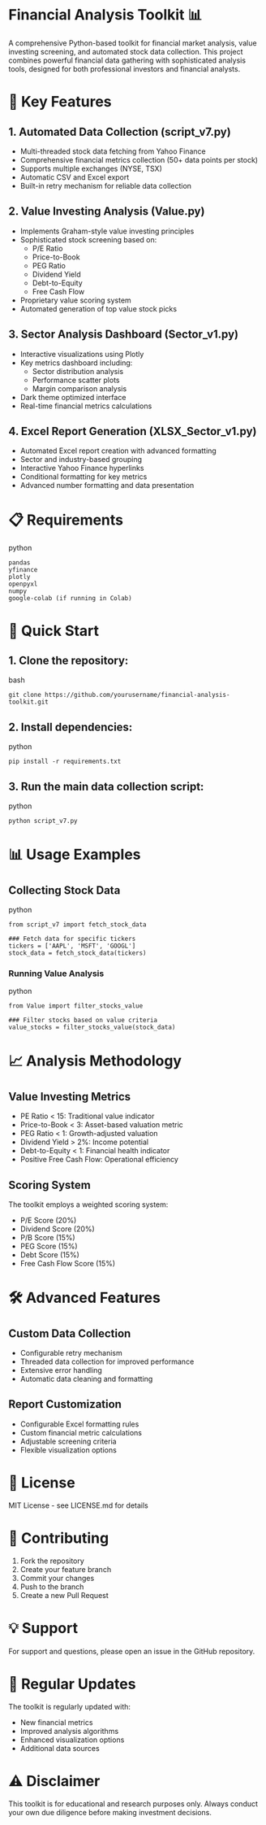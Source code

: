 # Financial Analysis Toolkit 📊
A comprehensive Python-based toolkit for financial market analysis, value investing screening, and automated stock data collection. This project combines powerful financial data gathering with sophisticated analysis tools, designed for both professional investors and financial analysts.
# 🌟 Key Features
## 1. Automated Data Collection (script_v7.py)

- Multi-threaded stock data fetching from Yahoo Finance
- Comprehensive financial metrics collection (50+ data points per stock)
- Supports multiple exchanges (NYSE, TSX)
- Automatic CSV and Excel export
- Built-in retry mechanism for reliable data collection

## 2. Value Investing Analysis (Value.py)

- Implements Graham-style value investing principles
- Sophisticated stock screening based on:
  - P/E Ratio
  - Price-to-Book
  - PEG Ratio
  - Dividend Yield
  - Debt-to-Equity
  - Free Cash Flow
- Proprietary value scoring system
- Automated generation of top value stock picks

## 3. Sector Analysis Dashboard (Sector_v1.py)
- Interactive visualizations using Plotly
- Key metrics dashboard including:
  - Sector distribution analysis
  - Performance scatter plots
  - Margin comparison analysis
- Dark theme optimized interface
- Real-time financial metrics calculations

## 4. Excel Report Generation (XLSX_Sector_v1.py)
- Automated Excel report creation with advanced formatting
- Sector and industry-based grouping
- Interactive Yahoo Finance hyperlinks
- Conditional formatting for key metrics
- Advanced number formatting and data presentation

# 📋 Requirements
python
```
pandas
yfinance
plotly
openpyxl
numpy
google-colab (if running in Colab)
```

# 🚀 Quick Start
## 1. Clone the repository:
bash
```
git clone https://github.com/yourusername/financial-analysis-toolkit.git
```
## 2. Install dependencies:
python
```
pip install -r requirements.txt
```
## 3. Run the main data collection script:
python
```
python script_v7.py
```

# 📊 Usage Examples
## Collecting Stock Data
python
```
from script_v7 import fetch_stock_data

### Fetch data for specific tickers
tickers = ['AAPL', 'MSFT', 'GOOGL']
stock_data = fetch_stock_data(tickers)
```
### Running Value Analysis
python
```
from Value import filter_stocks_value

### Filter stocks based on value criteria
value_stocks = filter_stocks_value(stock_data)
```
# 📈 Analysis Methodology
## Value Investing Metrics
- PE Ratio < 15: Traditional value indicator
- Price-to-Book < 3: Asset-based valuation metric
- PEG Ratio < 1: Growth-adjusted valuation
- Dividend Yield > 2%: Income potential
- Debt-to-Equity < 1: Financial health indicator
- Positive Free Cash Flow: Operational efficiency

## Scoring System
The toolkit employs a weighted scoring system:
- P/E Score (20%)
- Dividend Score (20%)
- P/B Score (15%)
- PEG Score (15%)
- Debt Score (15%)
- Free Cash Flow Score (15%)

# 🛠 Advanced Features
## Custom Data Collection
- Configurable retry mechanism
- Threaded data collection for improved performance
- Extensive error handling
- Automatic data cleaning and formatting

## Report Customization
- Configurable Excel formatting rules
- Custom financial metric calculations
- Adjustable screening criteria
- Flexible visualization options

# 📝 License
MIT License - see LICENSE.md for details

# 🤝 Contributing
1. Fork the repository
2. Create your feature branch
3. Commit your changes
4. Push to the branch
5. Create a new Pull Request

# 💡 Support
For support and questions, please open an issue in the GitHub repository.

# 🔄 Regular Updates
The toolkit is regularly updated with:
- New financial metrics
- Improved analysis algorithms
- Enhanced visualization options
- Additional data sources

# ⚠️ Disclaimer
This toolkit is for educational and research purposes only. Always conduct your own due diligence before making investment decisions.
